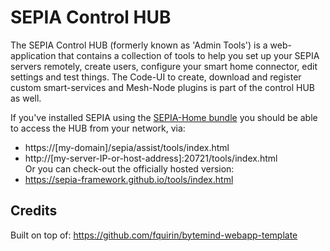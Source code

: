 # SEPIA Control HUB
The SEPIA Control HUB (formerly known as 'Admin Tools') is a web-application that contains a collection of tools to help you set up your SEPIA servers remotely, create users, configure your smart home connector, edit settings and test things. 
The Code-UI to create, download and register custom smart-services and Mesh-Node plugins is part of the control HUB as well.  
  
If you've installed SEPIA using the [SEPIA-Home bundle](https://github.com/SEPIA-Framework/sepia-installation-and-setup/releases) you should be able to access the HUB from your network, via:  
* https://[my-domain]/sepia/assist/tools/index.html  
* http://[my-server-IP-or-host-address]:20721/tools/index.html  
Or you can check-out the officially hosted version:  
* https://sepia-framework.github.io/tools/index.html  
  
## Credits
Built on top of: https://github.com/fquirin/bytemind-webapp-template
